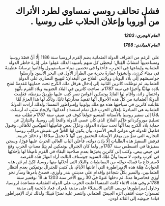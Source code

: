 <h1 dir="rtl">فشل تحالف روسي نمساوي لطرد الأتراك من أوروبا وإعلان الحلاب على روسيا .</h1>

<h5 dir="rtl">العام الهجري:  1203

العام الميلادي: 1788

</h5>

<p dir="rtl">على الرغمِ من اعتراف الدولة العثمانية بضم القرم لروسيا سنة 1186 إلَّا أنَّ قصْدَ روسيا ومساعديها انتشابُ القِتالِ؛ ليحظى كل منهم بأمنيتِه؛ لذلك عَمِلوا على إثارة خاطر الدولة العثمانية وإيقاعِها في الحربِ، فأخذوا في تحصين ميناء سباستوبول وأقاموا ترسانةً عظيمةً في ميناء كرزن، وأنشؤوا عمارةً بحرية من الطراز الأول في البحرِ الأسود وأرسلوا جواسيسَهم إلى بلاد اليونان وولايتي الفلاخ من البغدان؛ لتهييجِ النصارى على الدولةِ العثمانية، ثم توصَّلت كاترين الثانية إلى إدخال هرقل ملك الكرج تحت حمايتِها مُقدمةً لفتحِ بلادِه نهائيًّا وأخيرًا في سنة 1787م. ساحت كاترين في البلاد الجنوبية وبلاد القرم بأبَّهةٍ واحتفالٍ زائد، وأقام لها القائِدُ بوتمكين أقواسَ نصرٍ كُتِب عليها طريقُ بيزنطة، فعَلِمت الدولةُ العثمانية من كلِّ هذه الأحوالِ أنَّها تقصِدُ محاربتَها ثانيًا، وتأكَّد لها هذا العزمُ لَمَّا تقابلت كاترين في سياحتِها هذه مع ملك بولونيا وإمبراطور النمسا؛ ولذلك أرادت الدولةُ العثمانية هي المبادرةَ بإعلان الحربِ قبلَ تمامِ استعدادِ أعدائِها؛ ولإيجادِ سَبَبٍ له أرسلت بلاغًا إلى سفير روسيا بالأستانة المسيو جولغا كوف في صيف سنة 1787م تطلب منه تسليمَ موروكرداتو حاكِمِ الفلاخ الذي كان عصى الدولة والتجأ إلى روسيا، والتنازلَ عن حماية بلاد الكرج بما أنَّها تحت سيادة الدولةِ، وعزْلَ بعضِ قناصِلِها المهيِّجين للأهالي، وقبولَ قناصِلَ للدولة في موانئ البحر الأسود، وأن يكون لها الحَقُّ في تفتيش مراكِبِ روسيا التجارية التي تمرُّ مِن بوغاز الأستانة للتحقيقِ مِن أنَّها لا تحمِلُ سِلاحًا أو ذخائِرَ حربية, فرفض السفيرُ هذه الطلباتِ إلَّا بإذن دولته، فأعلن الباب العالي الحربَ عليها فورًا، وسجن سفيرَها في أغسطس سنة 1787م, ولما كان الجنرال بوتمكين لم يتِمَّ معداتِ الحربِ وقعَ في حيص بيص، وكتب إلى كاترين يخبرُها بعدمِ صلاحية البقاء في القرمِ ناصِحًا لها بإخلائِها في أقربِ وقتٍ، لا سيما وأنَّ مَلِكَ السويد جوستاف الثالث أراد انتهازَ هذه الفرصة لاسترجاعِ ما فقدَتْه دولتُه من المقاطعات والبلادِ التي أخذَتْها منها روسيا، لكِنْ لم تَثنِ هذه الحوادِثُ هِمَّةَ هذه الإمبراطورة التي أعانتها الأيامُ، بل كتبت للجنرال بوتمكين بعدمِ انتظار العثمانيين، والسيرِ بكلِّ شجاعةٍ وإقدامٍ على مدينتي بندر وأوزي، فصدع بأمرِها وسار نحو أوزي فحاصرها مدةً، ثم دخلها عَنوةً في 30 ربيع الآخر سنة 1203 هـ 19 نوفمبر سنة 1788م وفي هذه الاثناء كانت النمسا أعلنت الحرب على الدولة العثمانية مساعدة لروسيا، وحاول إمبراطورها يوسف الثاني الاستيلاءَ على مدينة بلغراد، فعاد بالخيبة إلى مدينة تمسوار؛ حيث اقتفى أثرَه الجيشُ العثماني وانتصر عليه نصرًا مُبينًا؛ ولذلك ترك الإمبراطور قيادةَ جيوشِه إلى القائد لودن.</p></br>

